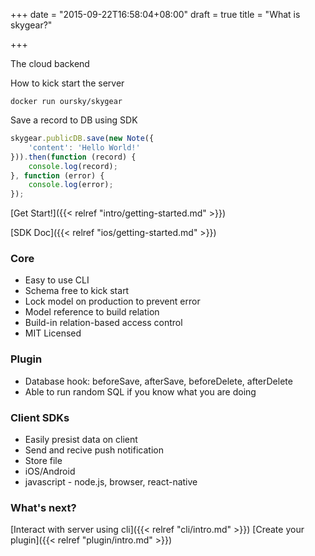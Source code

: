 +++
date = "2015-09-22T16:58:04+08:00"
draft = true
title = "What is skygear?"

+++

The cloud backend

How to kick start the server
```
docker run oursky/skygear
```

Save a record to DB using SDK

``` javascript
skygear.publicDB.save(new Note({
    'content': 'Hello World!'
})).then(function (record) {
    console.log(record);
}, function (error) {
    console.log(error);
});
```

[Get Start!]({{< relref "intro/getting-started.md" >}})

[SDK Doc]({{< relref "ios/getting-started.md" >}})

### Core

- Easy to use CLI
- Schema free to kick start
- Lock model on production to prevent error
- Model reference to build relation
- Build-in relation-based access control
- MIT Licensed

### Plugin

- Database hook: beforeSave, afterSave, beforeDelete, afterDelete
- Able to run random SQL if you know what you are doing

### Client SDKs

- Easily presist data on client
- Send and recive push notification
- Store file
- iOS/Android
- javascript - node.js, browser, react-native


### What's next?

[Interact with server using cli]({{< relref "cli/intro.md" >}})
[Create your plugin]({{< relref "plugin/intro.md" >}})
